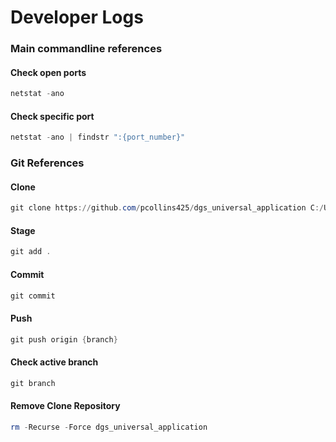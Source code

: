 # Developer Logs

### Main commandline references

#### Check open ports
```ps1
netstat -ano
```

#### Check specific port
```ps1
netstat -ano | findstr ":{port_number}"
```

### Git References

#### Clone
```ps1
git clone https://github.com/pcollins425/dgs_universal_application C:/Users/Paul Collins/dgs_universal_application
```

#### Stage
```ps1
git add .
```

#### Commit
```ps1
git commit
```

#### Push
```ps1
git push origin {branch}
```

#### Check active branch
```ps1
git branch
```

#### Remove Clone Repository
```ps1
rm -Recurse -Force dgs_universal_application
```